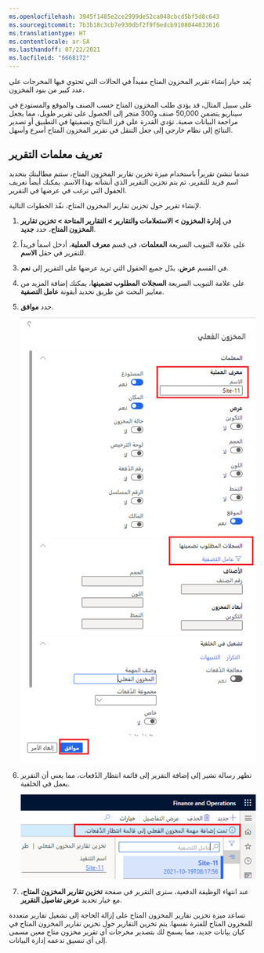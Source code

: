 ```yaml
---
ms.openlocfilehash: 3945f1485e2ce2999de52ca048cbcd5bf5d8c643
ms.sourcegitcommit: 7b3b18c3cb7e930dbf2f9f6edcb9108044033616
ms.translationtype: HT
ms.contentlocale: ar-SA
ms.lasthandoff: 07/22/2021
ms.locfileid: "6668172"
---
```

يُعد خيار إنشاء تقرير المخزون المتاح مفيداً في الحالات التي تحتوي فيها المخرجات على عدد كبير من بنود المخزون. 

على سبيل المثال، قد يؤدي طلب المخزون المتاح حسب الصنف والموقع والمستودع في سيناريو يتضمن 50,000 صنف و300 متجر إلى الحصول على تقرير طويل، مما يجعل مراجعة البيانات صعبة. تؤدي القدرة على فرز النتائج وتصفيتها في التطبيق أو تصدير النتائج إلى نظام خارجي إلى جعل التنقل في تقرير المخزون المتاح أسرع وأسهل.

## <a name="define-report-parameters"></a>تعريف معلمات التقرير
عندما تنشئ تقريراً باستخدام ميزة تخزين تقارير المخزون المتاح، ستتم مطالبتك بتحديد اسم فريد للتقرير، ثم يتم تخزين التقرير الذي أنشأته بهذا الاسم. يمكنك أيضاً تعريف الحقول التي ترغب في عرضها في التقرير.

لإنشاء تقرير حول تخزين تقارير المخزون المتاح، نفّذ الخطوات التالية.

1.  في **إدارة المخزون > الاستعلامات والتقارير > التقارير المتاحة > تخزين تقارير المخزون المتاح**، حدد **جديد**.
2.  على علامة التبويب السريعة **المعلمات**، في قسم **معرف العملية**، أدخل اسماً فريداً للتقرير في حقل **الاسم**.
3.  في القسم **عرض**، بدّل جميع الحقول التي تريد عرضها على التقرير إلى **نعم**.
4.  على علامة التبويب السريعة **السجلات المطلوب تضمينها**، يمكنك إضافة المزيد من معايير البحث عن طريق تحديد أيقونة **عامل التصفية**.
5.  حدد **موافق**.

    ![لقطة شاشة تُظهر معلمات التقرير حول تخزين تقارير المخزون المتاح.](../media/inventory-on-hand-report-storage-parameters-ss.png)
 
6.  تظهر رسالة تشير إلى إضافة التقرير إلى قائمة انتظار الدُفعات، مما يعني أن التقرير يعمل في الخلفية.
 
    ![لقطة شاشة تُظهر رسالة قائمة انتظار الدُفعات.](../media/batch-queue-message-ss.png)

7.  عند انتهاء الوظيفة الدفعية، سترى التقرير في صفحة **تخزين تقارير المخزون المتاح**، مع خيار تحديد **عرض تفاصيل التقرير**.

تساعد ميزة تخزين تقارير المخزون المتاح على إزالة الحاجة إلى تشغيل تقارير متعددة للمخزون المتاح للفترة نفسها. يتم تخزين التقارير حول تخزين تقارير المخزون المتاح في كيان بيانات جديد، مما يسمح لك بتصدير مخرجات أي تقرير مخزون متاح معين مسمى إلى أي تنسيق تدعمه إدارة البيانات.

